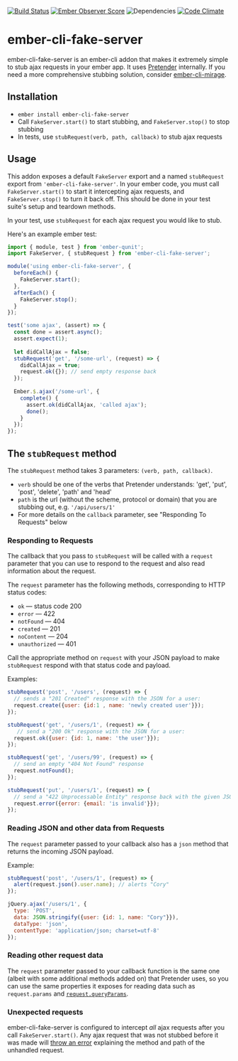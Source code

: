 [![Build Status](https://travis-ci.org/201-created/ember-cli-fake-server.svg?branch=master)](https://travis-ci.org/201-created/ember-cli-fake-server)
[![Ember Observer Score](http://emberobserver.com/badges/ember-cli-fake-server.svg)](http://emberobserver.com/addons/ember-cli-fake-server)
![Dependencies](https://david-dm.org/201-created/ember-cli-fake-server.svg)
[![Code Climate](https://codeclimate.com/github/201-created/ember-cli-fake-server/badges/gpa.svg)](https://codeclimate.com/github/201-created/ember-cli-fake-server)

# ember-cli-fake-server

ember-cli-fake-server is an ember-cli addon that makes it extremely simple to stub ajax requests in your ember app. It uses [Pretender](https://github.com/pretenderjs/pretender) internally. If you need a more comprehensive stubbing solution, consider [ember-cli-mirage](http://www.ember-cli-mirage.com/).

## Installation

* `ember install ember-cli-fake-server`
* Call `FakeServer.start()` to start stubbing, and `FakeServer.stop()` to stop stubbing
* In tests, use `stubRequest(verb, path, callback)` to stub ajax requests

## Usage

This addon exposes a default `FakeServer` export and a named `stubRequest` export from `'ember-cli-fake-server'`. In your ember code, you must call `FakeServer.start()` to start it intercepting ajax requests, and `FakeServer.stop()` to turn it back off. This should be done in your test suite's setup and teardown methods.

In your test, use `stubRequest` for each ajax request you would like to stub.

Here's an example ember test:

```javascript
import { module, test } from 'ember-qunit';
import FakeServer, { stubRequest } from 'ember-cli-fake-server';

module('using ember-cli-fake-server', {
  beforeEach() {
    FakeServer.start();
  },
  afterEach() {
    FakeServer.stop();
  }
});

test('some ajax', (assert) => {
  const done = assert.async();
  assert.expect(1);
  
  let didCallAjax = false;
  stubRequest('get', '/some-url', (request) => {
    didCallAjax = true;
    request.ok({}); // send empty response back
  });
  
  Ember.$.ajax('/some-url', {
    complete() {
      assert.ok(didCallAjax, 'called ajax');
      done();
    }
  });
});
```

## The `stubRequest` method

The `stubRequest` method takes 3 parameters: `(verb, path, callback)`.

  * `verb` should be one of the verbs that Pretender understands: 'get', 'put', 'post', 'delete', 'path' and 'head'
  * `path` is the url (without the scheme, protocol or domain) that you are stubbing out, e.g. `'/api/users/1'`
  * For more details on the `callback` parameter, see "Responding To Requests" below

### Responding to Requests

The callback that you pass to `stubRequest` will be called with a `request` parameter that you can use to respond to the request and also read information about the request.

The `request` parameter has the following methods, corresponding to HTTP status codes:
  * `ok` — status code 200
  * `error` — 422
  * `notFound` — 404
  * `created` — 201
  * `noContent` — 204
  * `unauthorized` — 401

Call the appropriate method on `request` with your JSON payload to make `stubRequest` respond with that status code and payload.

Examples:
```javascript
stubRequest('post', '/users', (request) => {
  // sends a "201 Created" response with the JSON for a user:
  request.create({user: {id:1 , name: 'newly created user'}});
});

stubRequest('get', '/users/1', (request) => {
   // send a "200 Ok" response with the JSON for a user:
  request.ok({user: {id: 1, name: 'the user'}});
});

stubRequest('get', '/users/99', (request) => {
  // send an empty "404 Not Found" response
  request.notFound();
});

stubRequest('put', '/users/1', (request) => {
  // send a "422 Unprocessable Entity" response back with the given JSON payload
  request.error({error: {email: 'is invalid'}});
});
```

### Reading JSON and other data from Requests

The `request` parameter passed to your callback also has a `json` method that returns the incoming JSON payload.

Example:

```javascript
stubRequest('post', '/users/1', (request) => {
  alert(request.json().user.name); // alerts "Cory"
});

jQuery.ajax('/users/1', {
  type: 'POST',
  data: JSON.stringify({user: {id: 1, name: "Cory"}}),
  dataType: 'json',
  contentType: 'application/json; charset=utf-8'
});
```

### Reading other request data

The `request` parameter passed to your callback function is the same one (albeit with some additional methods added on) that Pretender uses, so you can use the same properties it exposes for reading data such as `request.params` and [`request.queryParams`](https://github.com/pretenderjs/pretender#query-parameters).

### Unexpected requests

ember-cli-fake-server is configured to intercept *all* ajax requests after you call `FakeServer.start()`. Any ajax request that was not stubbed before it was made will [throw an error](https://github.com/201-created/ember-cli-fake-server/blob/master/addon/lib/logging.js#L4) explaining the method and path of the unhandled request.

